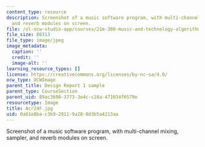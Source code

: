 ```yaml
---
content_type: resource
description: Screenshot of a music software program, with multi-channel mixing, sampler,
  and reverb modules on screen.
file: /ol-ocw-studio-app/courses/21m-380-music-and-technology-algorithmic-and-generative-music-spring-2010/0a61e8bac3b920119a280d3b5a4213aa_Acr24F.jpg
file_size: 86313
file_type: image/jpeg
image_metadata:
  caption: ''
  credit: ''
  image-alt: ''
learning_resource_types: []
license: https://creativecommons.org/licenses/by-nc-sa/4.0/
ocw_type: OCWImage
parent_title: Design Report 1 sample
parent_type: CourseSection
parent_uid: 89ac3698-3773-3e4c-c28a-471034f6579e
resourcetype: Image
title: Acr24F.jpg
uid: 0a61e8ba-c3b9-2011-9a28-0d3b5a4213aa
---
```

Screenshot of a music software program, with multi-channel mixing, sampler, and reverb modules on screen.